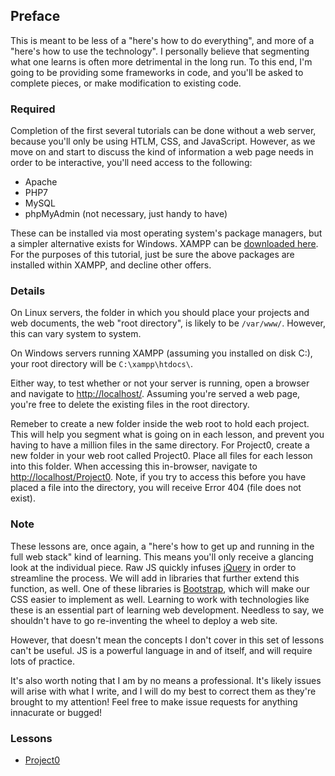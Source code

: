## Preface

This is meant to be less of a "here's how to do everything", and more of a "here's how to use the technology".  I personally believe that segmenting what one learns is often more detrimental in the long run.  To this end, I'm going to be providing some frameworks in code, and you'll be asked to complete pieces, or make modification to existing code.

### Required

Completion of the first several tutorials can be done without a web server, because you'll only be using HTLM, CSS, and JavaScript.  However, as we move on and start to discuss the kind of information a web page needs in order to be interactive, you'll need access to the following:

* Apache
* PHP7
* MySQL
* phpMyAdmin (not necessary, just handy to have)

These can be installed via most operating system's package managers, but a simpler alternative exists for Windows.  XAMPP can be [downloaded here](https://www.apachefriends.org/download.html).  For the purposes of this tutorial, just be sure the above packages are installed within XAMPP, and decline other offers.

### Details

On Linux servers, the folder in which you should place your projects and web documents, the web "root directory", is likely to be `/var/www/`.  However, this can vary system to system.

On Windows servers running XAMPP (assuming you installed on disk C:), your root directory will be `C:\xampp\htdocs\`.

Either way, to test whether or not your server is running, open a browser and navigate to [http://localhost/](http://localhost/).  Assuming you're served a web page, you're free to delete the existing files in the root directory.

Remeber to create a new folder inside the web root to hold each project.  This will help you segment what is going on in each lesson, and prevent you having to have a million files in the same directory.  For Project0, create a new folder in your web root called Project0.  Place all files for each lesson into this folder.  When accessing this in-browser, navigate to [http://localhost/Project0](http://localhost/Project0/).  Note, if you try to access this before you have placed a file into the directory, you will receive Error 404 (file does not exist).

### Note

These lessons are, once again, a "here's how to get up and running in the full web stack" kind of learning.  This means you'll only receive a glancing look at the individual piece.  Raw JS quickly infuses [jQuery](https://jquery.com/download/) in order to streamline the process.  We will add in libraries that further extend this function, as well.  One of these libraries is [Bootstrap](https://getbootstrap.com/docs/4.3/getting-started/download/), which will make our CSS easier to implement as well.  Learning to work with technologies like these is an essential part of learning web development.  Needless to say, we shouldn't have to go re-inventing the wheel to deploy a web site.

However, that doesn't mean the concepts I don't cover in this set of lessons can't be useful.  JS is a powerful language in and of itself, and will require lots of practice.

It's also worth noting that I am by no means a professional.  It's likely issues will arise with what I write, and I will do my best to correct them as they're brought to my attention!  Feel free to make issue requests for anything innacurate or bugged!

### Lessons

* [Project0](lessons/Project0)
